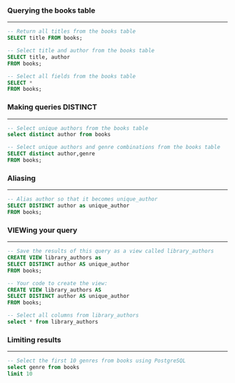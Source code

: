 ### Querying the books table
_________________________________________

```sql
-- Return all titles from the books table
SELECT title FROM books;

-- Select title and author from the books table
SELECT title, author
FROM books;

-- Select all fields from the books table
SELECT *
FROM books;
```

### Making queries DISTINCT
_________________________________________
```sql
-- Select unique authors from the books table  
select distinct author from books

-- Select unique authors and genre combinations from the books table  
SELECT distinct author,genre
FROM books;
```

### Aliasing
_________________________________________
```sql
-- Alias author so that it becomes unique_author  
SELECT DISTINCT author as unique_author
FROM books;
```

### VIEWing your query
_________________________________________
```sql
-- Save the results of this query as a view called library_authors  
CREATE VIEW library_authors as
SELECT DISTINCT author AS unique_author
FROM books;

-- Your code to create the view:  
CREATE VIEW library_authors AS
SELECT DISTINCT author AS unique_author
FROM books;

-- Select all columns from library_authors  
select * from library_authors
```

### Limiting results
_________________________________________
```sql
-- Select the first 10 genres from books using PostgreSQL
select genre from books
limit 10
```

